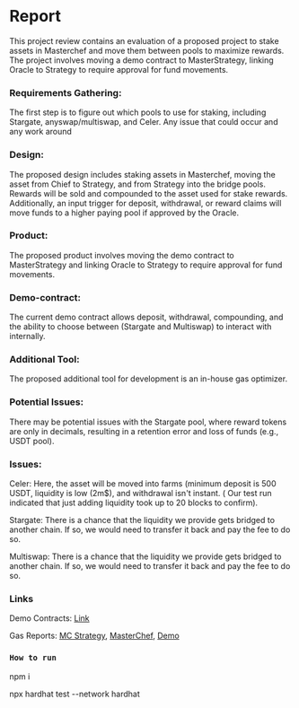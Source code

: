 
<br>

# Report

This project review contains an evaluation of a proposed project to stake assets in Masterchef and move them between pools to maximize rewards. The project involves moving a demo contract to MasterStrategy, linking Oracle to Strategy to require approval for fund movements.

### Requirements Gathering:
The first step is to figure out which pools to use for staking, including Stargate, anyswap/multiswap, and Celer. Any issue that could occur and any work around 

### Design:
The proposed design includes staking assets in Masterchef, moving the asset from Chief to Strategy, and from Strategy into the bridge pools. Rewards will be sold and compounded to the asset used for stake rewards. Additionally, an input trigger for deposit, withdrawal, or reward claims will move funds to a higher paying pool if approved by the Oracle.

### Product:
The proposed product involves moving the demo contract to MasterStrategy and linking Oracle to Strategy to require approval for fund movements.

### Demo-contract:
The current demo contract allows deposit, withdrawal, compounding, and the ability to choose between (Stargate and Multiswap) to interact with internally.

### Additional Tool:
The proposed additional tool for development is an in-house gas optimizer.

### Potential Issues:
There may be potential issues with the Stargate pool, where reward tokens are only in decimals, resulting in a retention error and loss of funds (e.g., USDT pool).

###  Issues:
Celer: Here, the asset will be moved into farms (minimum deposit is 500 USDT, liquidity is low (2m$), and withdrawal isn't instant. ( Our test run indicated that just adding liquidity took up to 20 blocks to confirm).

Stargate: There is a chance that the liquidity we provide gets bridged to another chain. If so, we would need to transfer it back and pay the fee to do so.

Multiswap: There is a chance that the liquidity we provide gets bridged to another chain. If so, we would need to transfer it back and pay the fee to do so.


### Links 

Demo Contracts: [Link](https://github.com/Lefgk/Bridges/blob/main/contracts/)

Gas Reports: [MC Strategy](https://github.com/Lefgk/Bridges/blob/main/GasReports/GasReportStrategyMC.md), [MasterChef](https://github.com/Lefgk/Bridges/blob/main/GasReports/GasReportMC.md), [Demo](https://github.com/Lefgk/Bridges/blob/main/GasReports/GasReportStaking.md)


### `How to run`

npm i

npx hardhat test --network hardhat

